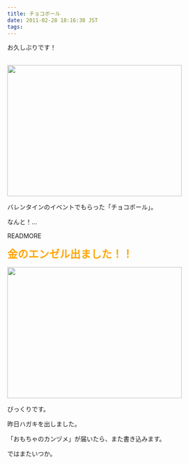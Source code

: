 ```yaml
---
title: チョコボール
date: 2011-02-28 18:16:38 JST
tags: 
---
```

<p>お久しぶりです！</p><br />
<a href="https://picasaweb.google.com/lh/photo/KDpiwUqLzgsOoS62wQDAHg?feat=embedwebsite"><img src="https://lh6.googleusercontent.com/_k8x9PZSlKHk/TWdzELZ6ArI/AAAAAAAAAeU/6_T6Y3QKsdk/s400/DSC03635.JPG" height="300" width="400" /></a>
<p>バレンタインのイベントでもらった「チョコボール」。</p>
<p>なんと！…</p>
READMORE
<p><strong><span style="font-size:24px;"><span style="color:Orange;">金のエンゼル出ました！！</span></span></strong></p>
<a href="https://picasaweb.google.com/lh/photo/ry5XFrQKFdsiwlq8j2gckA?feat=embedwebsite"><img src="https://lh5.googleusercontent.com/_k8x9PZSlKHk/TWdzCx-qbjI/AAAAAAAAAeQ/THBNVbaDnYU/s400/DSC03636.JPG" height="300" width="400" /></a>
<p>びっくりです。</p>
<p>昨日ハガキを出しました。</p>
<p>「おもちゃのカンヅメ」が届いたら、また書き込みます。</p>
<p>ではまたいつか。</p>
